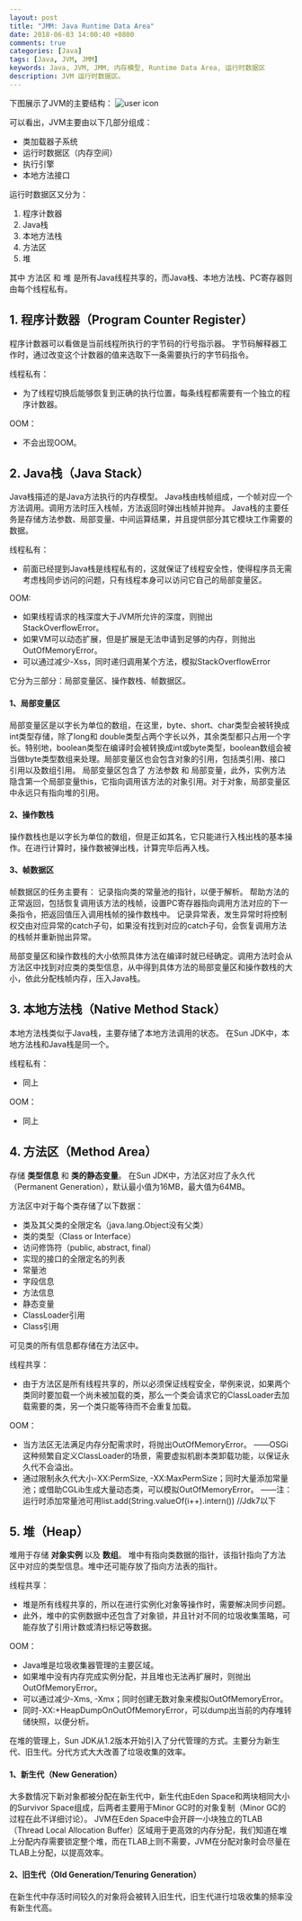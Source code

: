 ```yaml
---
layout: post
title: "JMM: Java Runtime Data Area"
date: 2018-06-03 14:00:40 +0800
comments: true
categories: [Java]
tags: [Java, JVM, JMM]
keywords: Java, JVM, JMM, 内存模型, Runtime Data Area, 运行时数据区
description: JVM 运行时数据区。
---
```



下图展示了JVM的主要结构：
![user icon](/images/post/2018/jmm/runtime-data-area.png)

可以看出，JVM主要由以下几部分组成：
- 类加载器子系统
- 运行时数据区（内存空间）
- 执行引擎
- 本地方法接口

运行时数据区又分为：
1. 程序计数器
2. Java栈
3. 本地方法栈
4. 方法区
5. 堆


<!--more-->

其中 方法区 和 堆 是所有Java线程共享的，而Java栈、本地方法栈、PC寄存器则由每个线程私有。

## 1. 程序计数器（Program Counter Register）
程序计数器可以看做是当前线程所执行的字节码的行号指示器。
字节码解释器工作时，通过改变这个计数器的值来选取下一条需要执行的字节码指令。

线程私有：
- 为了线程切换后能够恢复到正确的执行位置，每条线程都需要有一个独立的程序计数器。

OOM：
- 不会出现OOM。

## 2. Java栈（Java Stack）
Java栈描述的是Java方法执行的内存模型。
Java栈由栈帧组成，一个帧对应一个方法调用。调用方法时压入栈帧，方法返回时弹出栈帧并抛弃。
Java栈的主要任务是存储方法参数、局部变量、中间运算结果，并且提供部分其它模块工作需要的数据。

线程私有：
- 前面已经提到Java栈是线程私有的，这就保证了线程安全性，使得程序员无需考虑栈同步访问的问题，只有线程本身可以访问它自己的局部变量区。

OOM:
- 如果线程请求的栈深度大于JVM所允许的深度，则抛出StackOverflowError。
- 如果VM可以动态扩展，但是扩展是无法申请到足够的内存，则抛出OutOfMemoryError。
- 可以通过减少-Xss，同时递归调用某个方法，模拟StackOverflowError

它分为三部分：局部变量区、操作数栈、帧数据区。

#### 1、局部变量区
局部变量区是以字长为单位的数组，在这里，byte、short、char类型会被转换成int类型存储，除了long和 double类型占两个字长以外，其余类型都只占用一个字长。特别地，boolean类型在编译时会被转换成int或byte类型，boolean数组会被当做byte类型数组来处理。局部变量区也会包含对象的引用，包括类引用、接口引用以及数组引用。
局部变量区包含了 方法参数 和 局部变量，此外，实例方法隐含第一个局部变量this，它指向调用该方法的对象引用。对于对象，局部变量区中永远只有指向堆的引用。

#### 2、操作数栈
操作数栈也是以字长为单位的数组，但是正如其名，它只能进行入栈出栈的基本操作。在进行计算时，操作数被弹出栈，计算完毕后再入栈。

#### 3、帧数据区
帧数据区的任务主要有：
记录指向类的常量池的指针，以便于解析。
帮助方法的正常返回，包括恢复调用该方法的栈帧，设置PC寄存器指向调用方法对应的下一条指令，把返回值压入调用栈帧的操作数栈中。
记录异常表，发生异常时将控制权交由对应异常的catch子句，如果没有找到对应的catch子句，会恢复调用方法的栈帧并重新抛出异常。

局部变量区和操作数栈的大小依照具体方法在编译时就已经确定。调用方法时会从方法区中找到对应类的类型信息，从中得到具体方法的局部变量区和操作数栈的大小，依此分配栈帧内存，压入Java栈。

## 3. 本地方法栈（Native Method Stack）
本地方法栈类似于Java栈，主要存储了本地方法调用的状态。
在Sun JDK中，本地方法栈和Java栈是同一个。

线程私有：
- 同上

OOM：
- 同上

## 4. 方法区（Method Area）
存储 **类型信息** 和 **类的静态变量**。
在Sun JDK中，方法区对应了永久代（Permanent Generation），默认最小值为16MB，最大值为64MB。

方法区中对于每个类存储了以下数据：
- 类及其父类的全限定名（java.lang.Object没有父类）
- 类的类型（Class or Interface）
- 访问修饰符（public, abstract, final）
- 实现的接口的全限定名的列表
- 常量池
- 字段信息
- 方法信息
- 静态变量
- ClassLoader引用
- Class引用

可见类的所有信息都存储在方法区中。

线程共享：
- 由于方法区是所有线程共享的，所以必须保证线程安全，举例来说，如果两个类同时要加载一个尚未被加载的类，那么一个类会请求它的ClassLoader去加载需要的类，另一个类只能等待而不会重复加载。

OOM：
- 当方法区无法满足内存分配需求时，将抛出OutOfMemoryError。
——OSGi这种频繁自定义ClassLoader的场景，需要虚拟机剧本类卸载功能，以保证永久代不会溢出。
- 通过限制永久代大小-XX:PermSize, -XX:MaxPermSize；同时大量添加常量池；或借助CGLib生成大量动态类，可以模拟OutOfMemoryError。
——注：运行时添加常量池可用list.add(String.valueOf(i++).intern()) //Jdk7以下


## 5. 堆（Heap）
堆用于存储 **对象实例** 以及 **数组**。
堆中有指向类数据的指针，该指针指向了方法区中对应的类型信息。堆中还可能存放了指向方法表的指针。

线程共享：
- 堆是所有线程共享的，所以在进行实例化对象等操作时，需要解决同步问题。
- 此外，堆中的实例数据中还包含了对象锁，并且针对不同的垃圾收集策略，可能存放了引用计数或清扫标记等数据。

OOM：
- Java堆是垃圾收集器管理的主要区域。
- 如果堆中没有内存完成实例分配，并且堆也无法再扩展时，则抛出OutOfMemoryError。
- 可以通过减少-Xms, -Xmx；同时创建无数对象来模拟OutOfMemoryError。
- 同时-XX:+HeapDumpOnOutOfMemoryError，可以dump出当前的内存堆转储快照，以便分析。


在堆的管理上，Sun JDK从1.2版本开始引入了分代管理的方式。主要分为新生代、旧生代。分代方式大大改善了垃圾收集的效率。

#### 1、新生代（New Generation）
大多数情况下新对象都被分配在新生代中，新生代由Eden Space和两块相同大小的Survivor Space组成，后两者主要用于Minor GC时的对象复制（Minor GC的过程在此不详细讨论）。
JVM在Eden Space中会开辟一小块独立的TLAB（Thread Local Allocation Buffer）区域用于更高效的内存分配，我们知道在堆上分配内存需要锁定整个堆，而在TLAB上则不需要，JVM在分配对象时会尽量在TLAB上分配，以提高效率。

#### 2、旧生代（Old Generation/Tenuring Generation）
在新生代中存活时间较久的对象将会被转入旧生代，旧生代进行垃圾收集的频率没有新生代高。








